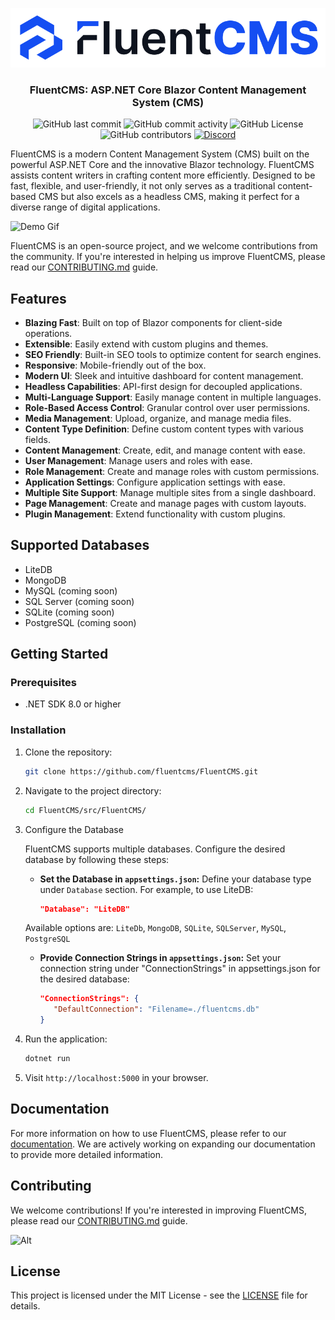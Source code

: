 <p align="center">
    <a href="https://fluentcms.com" target="_blank">
    <picture width="120">
        <source
            srcset="docs/resources/logo-dark.svg"
            media="(prefers-color-scheme: dark)"
        />
        <source
            srcset="docs/resources/logo.svg"
            media="(prefers-color-scheme: light), (prefers-color-scheme: no-preference)"
        />
        <img src="docs/resources/logo.svg" />
    </picture>
    </a>
</p>

<h3 align="center">FluentCMS: ASP.NET Core Blazor Content Management System (CMS)</h3>

<p align="center">
  <img alt="GitHub last commit" src="https://img.shields.io/github/last-commit/FluentCMS/fluentcms">
  <img alt="GitHub commit activity" src="https://img.shields.io/github/commit-activity/y/FluentCMS/fluentcms">
  <img alt="GitHub License" src="https://img.shields.io/github/license/FluentCMS/fluentcms">
  <img alt="GitHub contributors" src="https://img.shields.io/github/contributors/FluentCMS/fluentcms">
  <a href="https://discord.gg/WyqYuC6YbY"><img alt="Discord" src="https://img.shields.io/discord/1165300406902067280?label=discord"></a>
</p>


FluentCMS is a modern Content Management System (CMS) built on the powerful ASP.NET Core and the innovative Blazor technology. FluentCMS assists content writers in crafting content more efficiently. Designed to be fast, flexible, and user-friendly, it not only serves as a traditional content-based CMS but also excels as a headless CMS, making it perfect for a diverse range of digital applications.

![Demo Gif](./docs/resources/demo.gif)

FluentCMS is an open-source project, and we welcome contributions from the community. If you're interested in helping us improve FluentCMS, please read our [CONTRIBUTING.md](./CONTRIBUTING.md) guide.

## Features

- **Blazing Fast**: Built on top of Blazor components for client-side operations.
- **Extensible**: Easily extend with custom plugins and themes.
- **SEO Friendly**: Built-in SEO tools to optimize content for search engines.
- **Responsive**: Mobile-friendly out of the box.
- **Modern UI**: Sleek and intuitive dashboard for content management.
- **Headless Capabilities**: API-first design for decoupled applications.
- **Multi-Language Support**: Easily manage content in multiple languages.
- **Role-Based Access Control**: Granular control over user permissions.
- **Media Management**: Upload, organize, and manage media files.
- **Content Type Definition**: Define custom content types with various fields.
- **Content Management**: Create, edit, and manage content with ease.
- **User Management**: Manage users and roles with ease.
- **Role Management**: Create and manage roles with custom permissions.
- **Application Settings**: Configure application settings with ease.
- **Multiple Site Support**: Manage multiple sites from a single dashboard.
- **Page Management**: Create and manage pages with custom layouts.
- **Plugin Management**: Extend functionality with custom plugins.

## Supported Databases

- LiteDB
- MongoDB
- MySQL (coming soon)
- SQL Server (coming soon)
- SQLite (coming soon)
- PostgreSQL (coming soon)

## Getting Started

### Prerequisites

- .NET SDK 8.0 or higher

### Installation

1. Clone the repository:

   ```bash
   git clone https://github.com/fluentcms/FluentCMS.git
   ```

2. Navigate to the project directory:

   ```bash
   cd FluentCMS/src/FluentCMS/
   ```
3. Configure the Database

   FluentCMS supports multiple databases. Configure the desired database by following these steps:

      * **Set the Database in `appsettings.json`:** 
      Define your database type under `Database` section. For example, to use LiteDB:

         ```json
         "Database": "LiteDB"
         ```
      Available options are: `LiteDb`, `MongoDB`, `SQLite`, `SQLServer`, `MySQL`, `PostgreSQL`

   * **Provide Connection Strings in `appsettings.json`:** 
      Set your connection string under "ConnectionStrings" in appsettings.json for the desired database:

      ```json
      "ConnectionStrings": {
         "DefaultConnection": "Filename=./fluentcms.db"
      }
      ```


4. Run the application:

   ```bash
   dotnet run
   ```

5. Visit `http://localhost:5000` in your browser.

## Documentation

For more information on how to use FluentCMS, please refer to our [documentation](./docs/README.md). We are actively working on expanding our documentation to provide more detailed information.


## Contributing

We welcome contributions! If you're interested in improving FluentCMS, please read our [CONTRIBUTING.md](./CONTRIBUTING.md) guide.

![Alt](https://repobeats.axiom.co/api/embed/908c321e4de115a715f2a3ed981c6e00bfbcea62.svg "Repobeats analytics image")

## License

This project is licensed under the MIT License - see the [LICENSE](./LICENSE) file for details.

